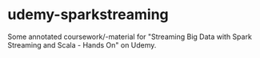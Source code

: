 # udemy-sparkstreaming

Some annotated coursework/-material for "Streaming Big Data with Spark Streaming and Scala - Hands On" on Udemy.
